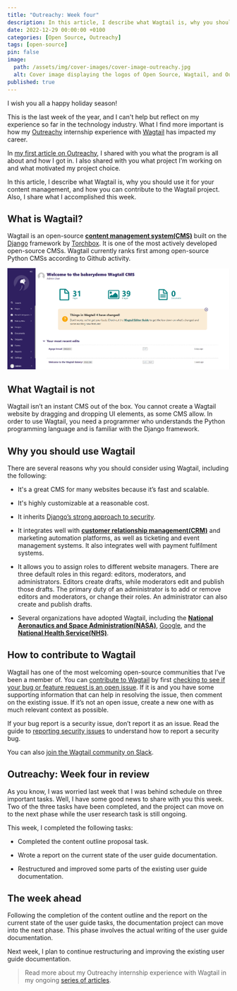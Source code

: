 ```yaml
---
title: "Outreachy: Week four"
description: In this article, I describe what Wagtail is, why you should use it for your content management, and how you can contribute to the Wagtail project. Also, I share what I accomplished this week.
date: 2022-12-29 00:00:00 +0100
categories: [Open Source, Outreachy]
tags: [open-source]
pin: false
image:
  path: /assets/img/cover-images/cover-image-outreachy.jpg
  alt: Cover image displaying the logos of Open Source, Wagtail, and Outreachy.
published: true
---
```


I wish you all a happy holiday season!

This is the last week of the year, and I can't help but reflect on my experience so far in the technology industry. What I find more important is how my [Outreachy](https://www.outreachy.org) internship experience with [Wagtail](https://wagtail.org) has impacted my career.

In [my first article on Outreachy](/posts/outreachy-week-one), I shared with you what the program is all about and how I got in. I also shared with you what project I’m working on and what motivated my project choice.

In this article, I describe what Wagtail is, why you should use it for your content management, and how you can contribute to the Wagtail project. Also, I share what I accomplished this week.

## What is Wagtail?

Wagtail is an open-source [**content management system(CMS)**](https://en.wikipedia.org/wiki/Content_management_system) built on the [Django](https://www.django-cms.org) framework by [Torchbox](https://torchbox.com). It is one of the most actively developed open-source CMSs. Wagtail currently ranks first among open-source Python CMSs according to Github activity.

![The wagtail admin interface](/assets/img/2022-12-29-outreachy-week-four.png)

## What Wagtail is not

Wagtail isn’t an instant CMS out of the box. You cannot create a Wagtail website by dragging and dropping UI elements, as some CMS allow. In order to use Wagtail, you need a programmer who understands the Python programming language and is familiar with the Django framework.

## Why you should use Wagtail

There are several reasons why you should consider using Wagtail, including the following:

* It's a great CMS for many websites because it’s fast and scalable.
    
* It's highly customizable at a reasonable cost.
    
* It inherits [Django’s strong approach to security](https://docs.djangoproject.com/en/stable/topics/security/).
    
* It integrates well with [**customer relationship management(CRM)**](https://en.wikipedia.org/wiki/Customer_relationship_management) and marketing automation platforms, as well as ticketing and event management systems. It also integrates well with payment fulfilment systems.
    
* It allows you to assign roles to different website managers. There are three default roles in this regard: editors, moderators, and administrators. Editors create drafts, while moderators edit and publish those drafts. The primary duty of an administrator is to add or remove editors and moderators, or change their roles. An administrator can also create and publish drafts.
    
* Several organizations have adopted Wagtail, including the [**National Aeronautics and Space Administration(NASA)**](http://www.nasa.gov), [Google](https://en.wikipedia.org/wiki/Google), and the [**National Health Service(NHS)**](http://www.nhs.uk).
    

## How to contribute to Wagtail

Wagtail has one of the most welcoming open-source communities that I’ve been a member of. You can [contribute to Wagtail](https://docs.wagtail.org/en/stable/contributing/index.html) by first [checking to see if your bug or feature request is an open issue](http://github.com/wagtail/wagtail/issues). If it is and you have some supporting information that can help in resolving the issue, then comment on the existing issue. If it’s not an open issue, create a new one with as much relevant context as possible.

If your bug report is a security issue, don’t report it as an issue. Read the guide to [reporting security issues](https://docs.wagtail.org/en/stable/contributing/security.html) to understand how to report a security bug.

You can also [join the Wagtail community on Slack](https://wagtail.org/slack).

## Outreachy: Week four in review

As you know, I was worried last week that I was behind schedule on three important tasks. Well, I have some good news to share with you this week. Two of the three tasks have been completed, and the project can move on to the next phase while the user research task is still ongoing.

This week, I completed the following tasks:

* Completed the content outline proposal task.
    
* Wrote a report on the current state of the user guide documentation.
    
* Restructured and improved some parts of the existing user guide documentation.
    

## The week ahead

Following the completion of the content outline and the report on the current state of the user guide tasks, the documentation project can move into the next phase. This phase involves the actual writing of the user guide documentation.

Next week, I plan to continue restructuring and improving the existing user guide documentation.

> Read more about my Outreachy internship experience with Wagtail in my ongoing [series of articles](/categories/outreachy).